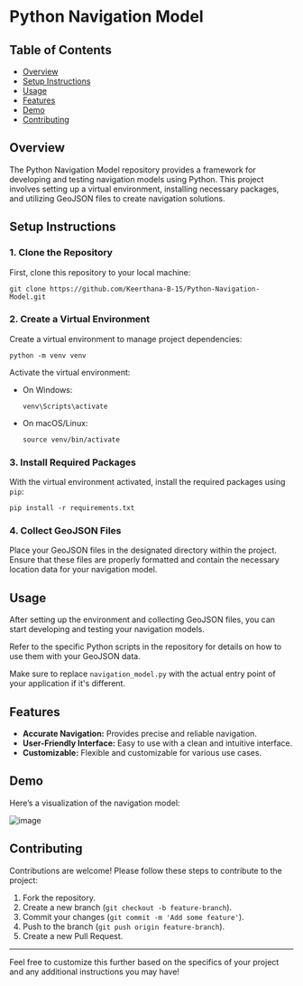 # Python Navigation Model

## Table of Contents
- [Overview](#overview)
- [Setup Instructions](#setup-instructions)
- [Usage](#usage)
- [Features](#features)
- [Demo](#demo)
- [Contributing](#contributing)

## Overview

The Python Navigation Model repository provides a framework for developing and testing navigation models using Python. This project involves setting up a virtual environment, installing necessary packages, and utilizing GeoJSON files to create navigation solutions.

## Setup Instructions

### 1. Clone the Repository

First, clone this repository to your local machine:

    git clone https://github.com/Keerthana-B-15/Python-Navigation-Model.git 

### 2. Create a Virtual Environment

Create a virtual environment to manage project dependencies:

    python -m venv venv 

Activate the virtual environment:

-   On Windows:
     
        venv\Scripts\activate 
    
-   On macOS/Linux:
   
        source venv/bin/activate 
    

### 3. Install Required Packages

With the virtual environment activated, install the required packages using `pip`:

    pip install -r requirements.txt 

### 4. Collect GeoJSON Files

Place your GeoJSON files in the designated directory within the project. Ensure that these files are properly formatted and contain the necessary location data for your navigation model.

## Usage

After setting up the environment and collecting GeoJSON files, you can start developing and testing your navigation models.

Refer to the specific Python scripts in the repository for details on how to use them with your GeoJSON data.

Make sure to replace `navigation_model.py` with the actual entry point of your application if it's different.

## Features

-   **Accurate Navigation:** Provides precise and reliable navigation.
-   **User-Friendly Interface:** Easy to use with a clean and intuitive interface.
-   **Customizable:** Flexible and customizable for various use cases.

## Demo

Here’s a visualization of the navigation model:

![image](https://github.com/user-attachments/assets/00be2693-3d7c-459e-95c4-dca368ef314d)

## Contributing

Contributions are welcome! Please follow these steps to contribute to the project:

1.  Fork the repository.
2.  Create a new branch (`git checkout -b feature-branch`).
3.  Commit your changes (`git commit -m 'Add some feature'`).
4.  Push to the branch (`git push origin feature-branch`).
5.  Create a new Pull Request.

----------

Feel free to customize this further based on the specifics of your project and any additional instructions you may have!
